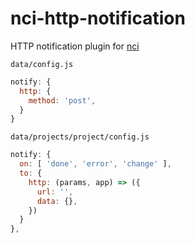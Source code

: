 # nci-http-notification
HTTP notification plugin for [nci](https://github.com/node-ci/nci)

`data/config.js`

```js
notify: {
  http: {
    method: 'post',
  }
}
```

`data/projects/project/config.js`

```js
notify: {
  on: [ 'done', 'error', 'change' ],
  to: {
    http: (params, app) => ({
      url: '',
      data: {},
    })
  }
},
```
